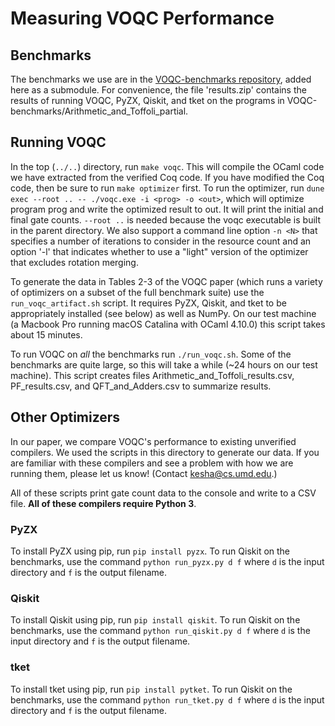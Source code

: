 # Measuring VOQC Performance

## Benchmarks

The benchmarks we use are in the [VOQC-benchmarks repository](https://github.com/inQWIRE/VOQC-benchmarks), added here as a submodule. For convenience, the file 'results.zip' contains the results of running VOQC, PyZX, Qiskit, and tket on the programs in VOQC-benchmarks/Arithmetic_and_Toffoli_partial.

## Running VOQC

In the top (`../..`) directory, run `make voqc`. This will compile the OCaml code we have extracted from the verified Coq code. If you have modified the Coq code, then be sure to run `make optimizer` first. To run the optimizer, run `dune exec --root .. -- ./voqc.exe -i <prog> -o <out>`, which will optimize program prog and write the optimized result to out. It will print the initial and final gate counts. `--root ..` is needed because the voqc executable is built in the parent directory. We also support a command line option `-n <N>` that specifies a number of iterations to consider in the resource count and an option '-l' that indicates whether to use a "light" version of the optimizer that excludes rotation merging.

To generate the data in Tables 2-3 of the VOQC paper (which runs a variety of optimizers on a subset of the full benchmark suite) use the `run_voqc_artifact.sh` script. It requires PyZX, Qiskit, and tket to be appropriately installed (see below) as well as NumPy. On our test machine (a Macbook Pro running macOS Catalina with OCaml 4.10.0) this script takes about 15 minutes.

To run VOQC on *all* the benchmarks run `./run_voqc.sh`. Some of the benchmarks are quite large, so this will take a while (~24 hours on our test machine). This script creates files Arithmetic_and_Toffoli_results.csv, PF_results.csv, and QFT_and_Adders.csv to summarize results.

## Other Optimizers

In our paper, we compare VOQC's performance to existing unverified compilers. We used the scripts in this directory to generate our data. If you are familiar with these compilers and see a problem with how we are running them, please let us know! (Contact <kesha@cs.umd.edu>.)

All of these scripts print gate count data to the console and write to a CSV file. **All of these compilers require Python 3**.

### PyZX

To install PyZX using pip, run `pip install pyzx`. To run Qiskit on the benchmarks, use the command `python run_pyzx.py d f` where `d` is the input directory and `f` is the output filename.

### Qiskit

To install Qiskit using pip, run `pip install qiskit`. To run Qiskit on the benchmarks, use the command `python run_qiskit.py d f` where `d` is the input directory and `f` is the output filename.

### tket

To install tket using pip, run `pip install pytket`. To run Qiskit on the benchmarks, use the command `python run_tket.py d f` where `d` is the input directory and `f` is the output filename.

